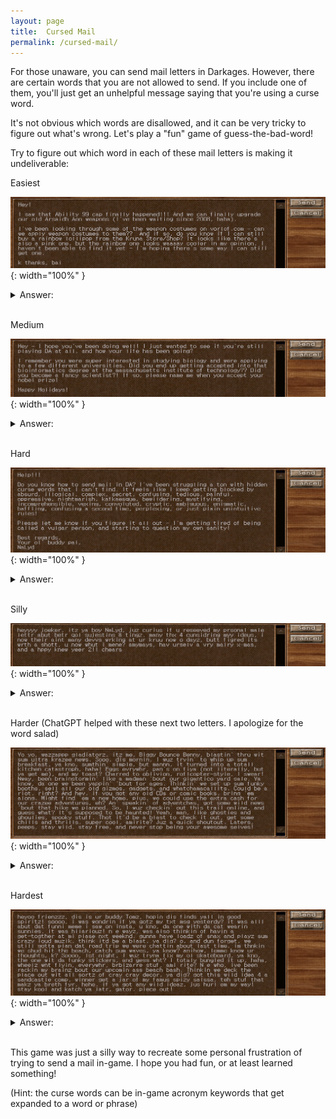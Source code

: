 ```yaml
---
layout: page
title:  Cursed Mail
permalink: /cursed-mail/
---
```


For those unaware, you can send mail letters in Darkages. However, there are certain words that you are not allowed to send. If you include one of them, you'll just get an unhelpful message saying that you're using a curse word.

It's not obvious which words are disallowed, and it can be very tricky to figure out what's wrong. Let's play a "fun" game of guess-the-bad-word!

Try to figure out which word in each of these mail letters is making it undeliverable:


Easiest

![1-easy](/assets/img/cursed-mail/1-easy.png){: width="100%" }

<details><summary>Answer:</summary>
lollipop
</details>
<br/>

Medium

![2-medium](/assets/img/cursed-mail/2-medium.png){: width="100%" }

<details><summary>Answer:</summary>
bioinformatics
</details>
<br/>

Hard

![2-medium](/assets/img/cursed-mail/3-hard.png){: width="100%" }

<details><summary>Answer:</summary>
kafkaesque
</details>
<br/>

Silly

![2-medium](/assets/img/cursed-mail/4-silly.png){: width="100%" }

<details><summary>Answer:</summary>
thx
</details>
<br/>

Harder (ChatGPT helped with these next two letters. I apologize for the word salad)

![2-medium](/assets/img/cursed-mail/5-harder.png){: width="100%" }

<details><summary>Answer:</summary>
roflcopter
</details>
<br/>

Hardest

![2-medium](/assets/img/cursed-mail/6-hardest.png){: width="100%" }

<details><summary>Answer:</summary>
brbizzare
</details>
<br/>

This game was just a silly way to recreate some personal frustration of trying to send a mail in-game. I hope you had fun, or at least learned something!

(Hint: the curse words can be in-game acronym keywords that get expanded to a word or phrase)
